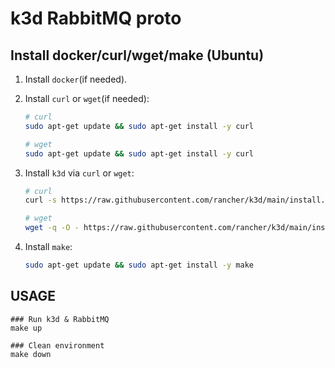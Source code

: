 # k3d RabbitMQ proto

## Install docker/curl/wget/make (Ubuntu)

1) Install `docker`(if needed).


2) Install `curl` or `wget`(if needed):
    ```bash
    # curl
    sudo apt-get update && sudo apt-get install -y curl
    ```

    ```bash
    # wget
    sudo apt-get update && sudo apt-get install -y curl
    ```


3) Install `k3d` via `curl` or `wget`:

    ```bash
    # curl
    curl -s https://raw.githubusercontent.com/rancher/k3d/main/install.sh | bash
    ```

    ```bash
    # wget
    wget -q -O - https://raw.githubusercontent.com/rancher/k3d/main/install.sh | bash
    ```


4) Install `make`:

    ```bash
    sudo apt-get update && sudo apt-get install -y make
    ```

## USAGE

```
### Run k3d & RabbitMQ
make up

### Clean environment
make down
```
